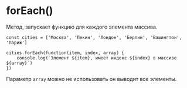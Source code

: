 # forEach()
Метод, запускает функцию для каждого элемента массива.

    const cities = ['Москва', 'Пекин', 'Лондон', 'Берлин', 'Вашингтон', 'Париж']

    cities.forEach(function(item, index, array) {
        console.log(`Элемент ${item}, имеет индекc ${index} в массиве ${array}`)
    })

Параметр `array` можно не использовать он выводит все элементы.
